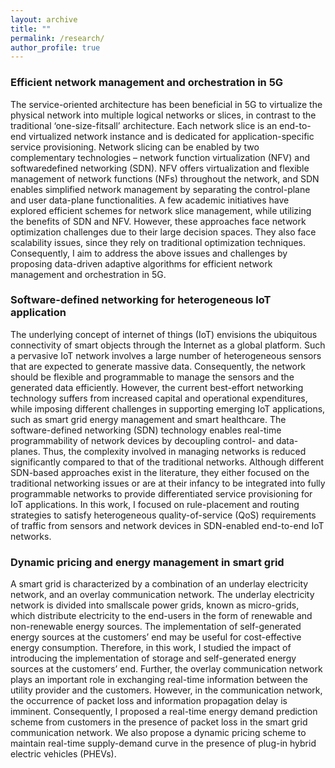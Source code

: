 ```yaml
---
layout: archive
title: ""
permalink: /research/
author_profile: true
---
```



<h3>Efficient network management and orchestration in 5G</h3>
The service-oriented architecture has been beneficial in 5G to virtualize the physical network into multiple logical networks or slices, in contrast to the traditional ‘one-size-fitsall’ architecture. Each network slice is an end-to-end virtualized network instance and is dedicated for application-specific service provisioning. Network slicing can be enabled
by two complementary technologies – network function virtualization (NFV) and softwaredefined networking (SDN). NFV offers virtualization and flexible management of network functions (NFs) throughout the network, and SDN enables simplified network management by separating the control-plane and user data-plane functionalities. A few academic initiatives have explored efficient schemes for network slice management, while utilizing the benefits of SDN and NFV. However, these approaches face network optimization challenges due to their large decision spaces. They also face scalability issues, since they rely on traditional optimization techniques. Consequently, I aim to address the above issues and challenges by proposing data-driven adaptive algorithms for efficient network management and orchestration in 5G.


<h3>Software-defined networking for heterogeneous IoT application</h3>

The underlying concept of internet of things (IoT) envisions the ubiquitous connectivity of smart objects through the Internet as a global platform. Such a pervasive IoT network
involves a large number of heterogeneous sensors that are expected to generate massive data. Consequently, the network should be flexible and programmable to manage the
sensors and the generated data efficiently. However, the current best-effort networking technology suffers from increased capital and operational expenditures, while imposing
different challenges in supporting emerging IoT applications, such as smart grid energy management and smart healthcare. The software-defined networking (SDN) technology enables real-time programmability of network devices by decoupling control- and data-planes. Thus, the complexity involved in managing networks is reduced significantly compared to that of the traditional networks. Although different SDN-based approaches exist in the literature, they either focused on the traditional networking issues or are at their infancy to be integrated into fully programmable networks to provide differentiated service provisioning for IoT applications. In this work, I focused on rule-placement and routing strategies to satisfy heterogeneous quality-of-service (QoS) requirements of traffic from sensors and network devices in SDN-enabled end-to-end IoT networks. 


<h3>Dynamic pricing and energy management in smart grid</h3>

A smart grid is characterized by a combination of an underlay electricity network, and an overlay communication network. The underlay electricity network is divided into smallscale power grids, known as micro-grids, which distribute electricity to the end-users in the form of renewable and non-renewable energy sources. The implementation of self-generated energy sources at the customers’ end may be useful for cost-effective energy consumption. Therefore, in this work, I studied the impact of introducing the implementation of storage and self-generated energy sources at the customers’ end. Further, the overlay communication network plays an important role in exchanging real-time information between the utility provider and the customers. However, in the communication network, the occurrence of packet loss and information propagation delay is imminent. Consequently, I proposed a real-time energy demand prediction scheme from customers in the presence of packet loss in the smart grid communication network. We also propose a dynamic pricing scheme to maintain real-time supply-demand curve in the presence of plug-in hybrid electric vehicles (PHEVs).





